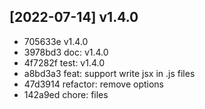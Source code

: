 
## [2022-07-14] v1.4.0

- 705633e v1.4.0
- 3978bd3 doc: v1.4.0
- 4f7282f test: v1.4.0
- a8bd3a3 feat: support write jsx in .js files
- 47d3914 refactor: remove options
- 142a9ed chore: files
